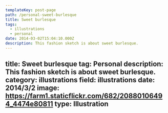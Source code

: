```yaml
---
templateKey: post-page
path: /personal-sweet-burlesque
title: Sweet burlesque
tags:
  - illustrations
  - personal
date: 2014-03-02T15:04:10.000Z
description: This fashion sketch is about sweet burlesque.
---
```


title: Sweet burlesque
tag: Personal
description: This fashion sketch is about sweet burlesque.
category: illustrations
field: illustrations
date: 2014/3/2
image: https://farm1.staticflickr.com/682/20880106494_4474e80811
type: Illustration
---
